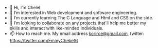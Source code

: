 - 👋 Hi, I’m Chelel 
- 👀 I’m interested in Web development and software engineering.
- 🌱 I’m currently learning The C Language and Html and CSS on the side.
- 💞️ I’m looking to collaborate on any projects that'll help me better my skills and interact with like-minded individuals.
- 📫 How to reach me. My email address korirce@gmail.com, twitter: https://twitter.com/EmmyChebet6

<!---
Chelel/Chelel is a ✨ special ✨ repository because its `README.md` (this file) appears on your GitHub profile.
You can click the Preview link to take a look at your changes.
--->
